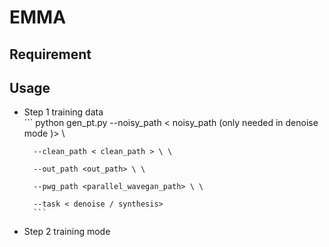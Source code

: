 # EMMA
## Requirement
## Usage

* Step 1 training data \
        ```
        python gen_pt.py --noisy_path < noisy_path (only needed in denoise mode )> \
        
        --clean_path < clean_path > \ \
        
        --out_path <out_path> \ \
        
        --pwg_path <parallel_wavegan_path> \ \   
        
        --task < denoise / synthesis>
        ```

* Step 2 training mode
